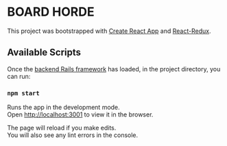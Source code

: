# BOARD HORDE

This project was bootstrapped with [Create React App](https://create-react-app.dev/docs/getting-started) and [React-Redux](https://redux.js.org/introduction/installation).

## Available Scripts
Once the [backend Rails framework](https://github.com/bolloland/board-backend) has loaded,
in the project directory, you can run:

### `npm start`

Runs the app in the development mode.\
Open [http://localhost:3001](http://localhost:3001) to view it in the browser.

The page will reload if you make edits.\
You will also see any lint errors in the console.


